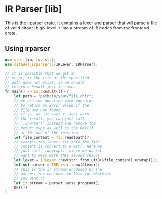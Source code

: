# IR Parser [lib]

This is the irparser crate. It contains a lexer and parser that will parse a file
of valid citadel high-level ir into a stream of IR nodes from the frontend crate.

## Using irparser

```rust
use std::{io, fs, str};
use citadel_irparser::{IRLexer, IRParser};

// It is possible that we get an
// error, if the file at the specified
// path does not exist, so we should
// return a Result just in case.
fn main() -> io::Result<()> {
    let path = "path/to/your/file.chir";
    // We use the question mark operator
    // to return an Error value if the
    // file was not found.
    // If you do not want to deal with
    // the result, you can just call
    // `.unwrap()` instead and remove the
    // return type as well as the OK(())
    // at the end of the function
    let file_content = fs::read(path)?;
    // Creates the lexer. For this the file
    // content is convert to a &str. Here we
    // just call `.unwrap()` since we do not
    // want to mess with this second result
    let lexer = IRLexer::new(str::from_utf8(&file_content).unwrap());
    let mut parser = IRParser::new(&lexer);
    // This is the ir stream produced by the
    // parser. You can now use this for whatever
    // you want :)
    let ir_stream = parser.parse_program();
    Ok(())
}
```
